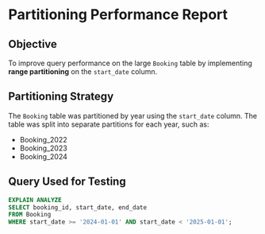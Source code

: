 # Partitioning Performance Report

## Objective

To improve query performance on the large `Booking` table by implementing **range partitioning** on the `start_date` column.

## Partitioning Strategy

The `Booking` table was partitioned by year using the `start_date` column. The table was split into separate partitions for each year, such as:
- Booking_2022
- Booking_2023
- Booking_2024

## Query Used for Testing

```sql
EXPLAIN ANALYZE
SELECT booking_id, start_date, end_date
FROM Booking
WHERE start_date >= '2024-01-01' AND start_date < '2025-01-01';
